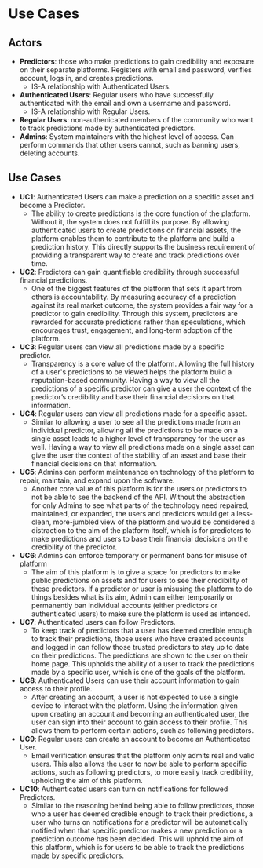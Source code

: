 # **Use Cases**

## **Actors**

- **Predictors**: those who make predictions to gain credibility and exposure on their separate platforms. Registers with email and password, verifies account, logs in, and creates predictions.
  - IS-A relationship with Authenticated Users.
- **Authenticated Users**: Regular users who have successfully authenticated with the email and own a username and password.
  - IS-A relationship with Regular Users.
- **Regular Users**: non-authenicated members of the community who want to track predictions made by authenticated predictors.
- **Admins**: System maintainers with the highest level of access. Can perform commands that other users cannot, such as banning users, deleting accounts.

## **Use Cases**

- **UC1**: Authenticated Users can make a prediction on a specific asset and become a Predictor.
  - The ability to create predictions is the core function of the platform. Without it, the system does not fulfill its purpose. By allowing authenticated users to create predictions on financial assets, the platform enables them to contribute to the platform and build a prediction history. This directly supports the business requirement of providing a transparent way to create and track predictions over time.
- **UC2**: Predictors can gain quantifiable credibility through successful financial predictions.
  - One of the biggest features of the platform that sets it apart from others is accountability. By measuring accuracy of a prediction against its real market outcome, the system provides a fair way for a predictor to gain credibility. Through this system, predictors are rewarded for accurate predictions rather than speculations, which encourages trust, engagement, and long-term adoption of the platform.
- **UC3**: Regular users can view all predictions made by a specific predictor.
  - Transparency is a core value of the platform. Allowing the full history of a user's predictions to be viewed helps the platform build a reputation-based community. Having a way to view all the predictions of a specific predictor can give a user the context of the predictor’s credibility and base their financial decisions on that information.
- **UC4**: Regular users can view all predictions made for a specific asset.
  - Similar to allowing a user to see all the predictions made from an individual predictor, allowing all the predictions to be made on a single asset leads to a higher level of transparency for the user as well. Having a way to view all predictions made on a single asset can give the user the context of the stability of an asset and base their financial decisions on that information.
- **UC5**: Admins can perform maintenance on technology of the platform to repair, maintain, and expand upon the software.
  - Another core value of this platform is for the users or predictors to not be able to see the backend of the API. Without the abstraction for only Admins to see what parts of the technology need repaired, maintained, or expanded, the users and predictors would get a less-clean, more-jumbled view of the platform and would  be considered a distraction to the aim of the platform itself, which is for predictors to make predictions and users to base their financial decisions on the credibility of the predictor.
- **UC6**: Admins can enforce temporary or permanent bans for misuse of platform 
  - The aim of this platform is to give a space for predictors to make public predictions on assets and for users to see their credibility of these predictors. If a predictor or user is misusing the platform to do things besides what is its aim, Admin can either temporarily or permanently ban individual accounts (either predictors or authenticated users) to make sure the platform is used as intended.
- **UC7**: Authenticated users can follow Predictors.
  - To keep track of predictors that a user has deemed credible enough to track their predictions, those users who have created accounts and logged in can follow those trusted predictors to stay up to date on their predictions. The predictions are shown to the user on their home page. This upholds the ability of a user to track the predictions made by a specific user, which is one of the goals of the platform.
- **UC8**: Authenticated Users can use their account information to gain access to their profile.
  - After creating an account, a user is not expected to use a single device to interact with the platform. Using the information given upon creating an account and becoming an authenticated user, the user can sign into their account to gain access to their profile. This allows them to perform certain actions, such as following predictors. 
- **UC9**: Regular users can create an account to become an Authenticated User.
  - Email verification ensures that the platform only admits real and valid users. This also allows the user to now be able to perform specific actions, such as following predictors, to more easily track credibility, upholding the aim of this platform.
- **UC10**: Authenticated users can turn on notifications for followed Predictors.
  - Similar to the reasoning behind being able to follow predictors, those who a user has deemed credible enough to track their predictions, a user who turns on notifications for a predictor will be automatically notified when that specific predictor makes a new prediction or a prediction outcome has been decided. This will uphold the aim of this platform, which is for users to be able to track the predictions made by specific predictors.
